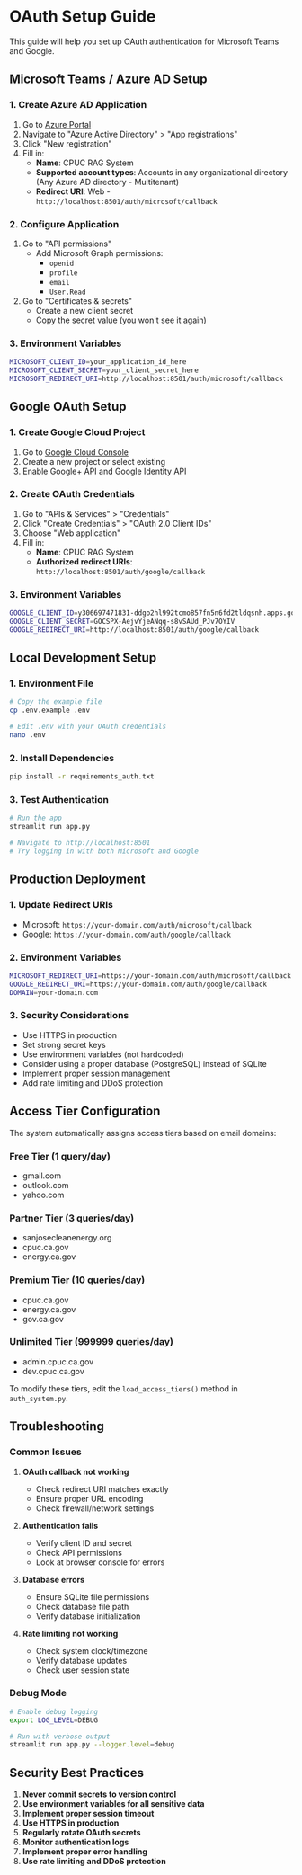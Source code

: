 # OAuth Setup Guide

This guide will help you set up OAuth authentication for Microsoft Teams and Google.

## Microsoft Teams / Azure AD Setup

### 1. Create Azure AD Application
1. Go to [Azure Portal](https://portal.azure.com)
2. Navigate to "Azure Active Directory" > "App registrations"
3. Click "New registration"
4. Fill in:
   - **Name**: CPUC RAG System
   - **Supported account types**: Accounts in any organizational directory (Any Azure AD directory - Multitenant)
   - **Redirect URI**: Web - `http://localhost:8501/auth/microsoft/callback`

### 2. Configure Application
1. Go to "API permissions"
   - Add Microsoft Graph permissions:
     - `openid`
     - `profile`
     - `email`
     - `User.Read`
2. Go to "Certificates & secrets"
   - Create a new client secret
   - Copy the secret value (you won't see it again)

### 3. Environment Variables
```bash
MICROSOFT_CLIENT_ID=your_application_id_here
MICROSOFT_CLIENT_SECRET=your_client_secret_here
MICROSOFT_REDIRECT_URI=http://localhost:8501/auth/microsoft/callback
```

## Google OAuth Setup

### 1. Create Google Cloud Project
1. Go to [Google Cloud Console](https://console.cloud.google.com)
2. Create a new project or select existing
3. Enable Google+ API and Google Identity API

### 2. Create OAuth Credentials
1. Go to "APIs & Services" > "Credentials"
2. Click "Create Credentials" > "OAuth 2.0 Client IDs"
3. Choose "Web application"
4. Fill in:
   - **Name**: CPUC RAG System
   - **Authorized redirect URIs**: `http://localhost:8501/auth/google/callback`

### 3. Environment Variables
```bash
GOOGLE_CLIENT_ID=y306697471831-ddgo2hl992tcmo857fn5n6fd2tldqsnh.apps.googleusercontent.com
GOOGLE_CLIENT_SECRET=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
GOOGLE_REDIRECT_URI=http://localhost:8501/auth/google/callback
```

## Local Development Setup

### 1. Environment File
```bash
# Copy the example file
cp .env.example .env

# Edit .env with your OAuth credentials
nano .env
```

### 2. Install Dependencies
```bash
pip install -r requirements_auth.txt
```

### 3. Test Authentication
```bash
# Run the app
streamlit run app.py

# Navigate to http://localhost:8501
# Try logging in with both Microsoft and Google
```

## Production Deployment

### 1. Update Redirect URIs
- Microsoft: `https://your-domain.com/auth/microsoft/callback`
- Google: `https://your-domain.com/auth/google/callback`

### 2. Environment Variables
```bash
MICROSOFT_REDIRECT_URI=https://your-domain.com/auth/microsoft/callback
GOOGLE_REDIRECT_URI=https://your-domain.com/auth/google/callback
DOMAIN=your-domain.com
```

### 3. Security Considerations
- Use HTTPS in production
- Set strong secret keys
- Use environment variables (not hardcoded)
- Consider using a proper database (PostgreSQL) instead of SQLite
- Implement proper session management
- Add rate limiting and DDoS protection

## Access Tier Configuration

The system automatically assigns access tiers based on email domains:

### Free Tier (1 query/day)
- gmail.com
- outlook.com  
- yahoo.com

### Partner Tier (3 queries/day)
- sanjosecleanenergy.org
- cpuc.ca.gov
- energy.ca.gov

### Premium Tier (10 queries/day)
- cpuc.ca.gov
- energy.ca.gov
- gov.ca.gov

### Unlimited Tier (999999 queries/day)
- admin.cpuc.ca.gov
- dev.cpuc.ca.gov

To modify these tiers, edit the `load_access_tiers()` method in `auth_system.py`.

## Troubleshooting

### Common Issues

1. **OAuth callback not working**
   - Check redirect URI matches exactly
   - Ensure proper URL encoding
   - Check firewall/network settings

2. **Authentication fails**
   - Verify client ID and secret
   - Check API permissions
   - Look at browser console for errors

3. **Database errors**
   - Ensure SQLite file permissions
   - Check database file path
   - Verify database initialization

4. **Rate limiting not working**
   - Check system clock/timezone
   - Verify database updates
   - Check user session state

### Debug Mode
```bash
# Enable debug logging
export LOG_LEVEL=DEBUG

# Run with verbose output
streamlit run app.py --logger.level=debug
```

## Security Best Practices

1. **Never commit secrets to version control**
2. **Use environment variables for all sensitive data**
3. **Implement proper session timeout**
4. **Use HTTPS in production**
5. **Regularly rotate OAuth secrets**
6. **Monitor authentication logs**
7. **Implement proper error handling**
8. **Use rate limiting and DDoS protection**